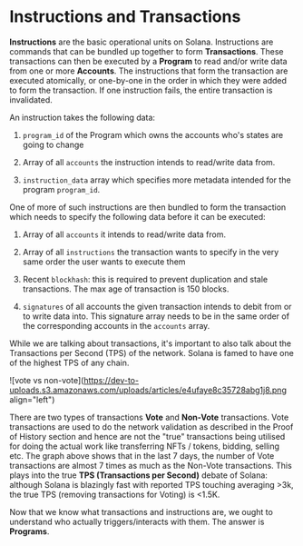 # Instructions and Transactions

**Instructions** are the basic operational units on Solana. Instructions are commands that can be bundled up together to form **Transactions**. These transactions can then be executed by a **Program** to read and/or write data from one or more **Accounts**. The instructions that form the transaction are executed atomically, or one-by-one in the order in which they were added to form the transaction. If one instruction fails, the entire transaction is invalidated.

An instruction takes the following data:

1. `program_id` of the Program which owns the accounts who's states are going to change
    
2. Array of all `accounts` the instruction intends to read/write data from.
    
3. `instruction_data` array which specifies more metadata intended for the program `program_id`.
    

One of more of such instructions are then bundled to form the transaction which needs to specify the following data before it can be executed:

1. Array of all `accounts` it intends to read/write data from.
    
2. Array of all `instructions` the transaction wants to specify in the very same order the user wants to execute them
    
3. Recent `blockhash`: this is required to prevent duplication and stale transactions. The max age of transaction is 150 blocks.
    
4. `signatures` of all accounts the given transaction intends to debit from or to write data into. This signature array needs to be in the same order of the corresponding accounts in the `accounts` array.
    

While we are talking about transactions, it's important to also talk about the Transactions per Second (TPS) of the network. Solana is famed to have one of the highest TPS of any chain.

![vote vs non-vote](https://dev-to-uploads.s3.amazonaws.com/uploads/articles/e4ufaye8c35728abg1j8.png align="left")

There are two types of transactions **Vote** and **Non-Vote** transactions. Vote transactions are used to do the network validation as described in the Proof of History section and hence are not the "true" transactions being utilised for doing the actual work like transferring NFTs / tokens, bidding, selling etc. The graph above shows that in the last 7 days, the number of Vote transactions are almost 7 times as much as the Non-Vote transactions. This plays into the true **TPS (Transactions per Second)** debate of Solana: although Solana is blazingly fast with reported TPS touching averaging &gt;3k, the true TPS (removing transactions for Voting) is &lt;1.5K.

Now that we know what transactions and instructions are, we ought to understand who actually triggers/interacts with them. The answer is **Programs**.

